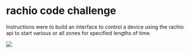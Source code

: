 # rachio code challenge 

Instructions were to build an interface to control a device using the rachio api to start various or all zones for specified lengths of time.

![]('./rachioscreenshot.png')

